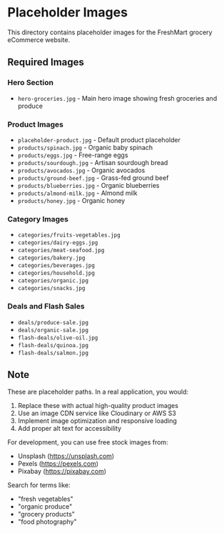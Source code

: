 # Placeholder Images

This directory contains placeholder images for the FreshMart grocery eCommerce website.

## Required Images

### Hero Section
- `hero-groceries.jpg` - Main hero image showing fresh groceries and produce

### Product Images
- `placeholder-product.jpg` - Default product placeholder
- `products/spinach.jpg` - Organic baby spinach
- `products/eggs.jpg` - Free-range eggs
- `products/sourdough.jpg` - Artisan sourdough bread
- `products/avocados.jpg` - Organic avocados
- `products/ground-beef.jpg` - Grass-fed ground beef
- `products/blueberries.jpg` - Organic blueberries
- `products/almond-milk.jpg` - Almond milk
- `products/honey.jpg` - Organic honey

### Category Images
- `categories/fruits-vegetables.jpg`
- `categories/dairy-eggs.jpg`
- `categories/meat-seafood.jpg`
- `categories/bakery.jpg`
- `categories/beverages.jpg`
- `categories/household.jpg`
- `categories/organic.jpg`
- `categories/snacks.jpg`

### Deals and Flash Sales
- `deals/produce-sale.jpg`
- `deals/organic-sale.jpg`
- `flash-deals/olive-oil.jpg`
- `flash-deals/quinoa.jpg`
- `flash-deals/salmon.jpg`

## Note

These are placeholder paths. In a real application, you would:

1. Replace these with actual high-quality product images
2. Use an image CDN service like Cloudinary or AWS S3
3. Implement image optimization and responsive loading
4. Add proper alt text for accessibility

For development, you can use free stock images from:
- Unsplash (https://unsplash.com)
- Pexels (https://pexels.com)
- Pixabay (https://pixabay.com)

Search for terms like:
- "fresh vegetables"
- "organic produce"
- "grocery products"
- "food photography"